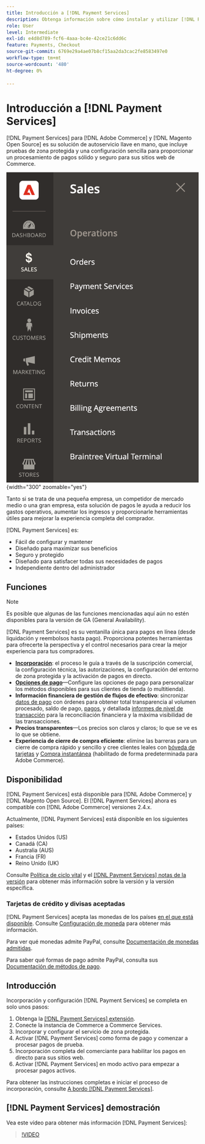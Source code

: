 ```yaml
---
title: Introducción a [!DNL Payment Services]
description: Obtenga información sobre cómo instalar y utilizar [!DNL Payment Services] como solución de procesamiento de pagos llave en mano, sólida y segura para su [!DNL Adobe Commerce] y [!DNL Magento Open Source] sitios web.
role: User
level: Intermediate
exl-id: e4d8d789-fcf6-4aaa-bc4e-42ce21c6dd6c
feature: Payments, Checkout
source-git-commit: 6769e29a4ae07b8cf15aa2da3cac2fe8583497e0
workflow-type: tm+mt
source-wordcount: '480'
ht-degree: 0%

---
```


# Introducción a [!DNL Payment Services]

[!DNL Payment Services] para [!DNL Adobe Commerce] y [!DNL Magento Open Source] es su solución de autoservicio llave en mano, que incluye pruebas de zona protegida y una configuración sencilla para proporcionar un procesamiento de pagos sólido y seguro para sus sitios web de Commerce.

![[!DNL Payment Services] vista de administración de extensiones](assets/admin-view.png){width="300" zoomable="yes"}

Tanto si se trata de una pequeña empresa, un competidor de mercado medio o una gran empresa, esta solución de pagos le ayuda a reducir los gastos operativos, aumentar los ingresos y proporcionarle herramientas útiles para mejorar la experiencia completa del comprador.

[!DNL Payment Services] es:

* Fácil de configurar y mantener
* Diseñado para maximizar sus beneficios
* Seguro y protegido
* Diseñado para satisfacer todas sus necesidades de pagos
* Independiente dentro del administrador

## Funciones

>[!NOTE]
>
>Es posible que algunas de las funciones mencionadas aquí aún no estén disponibles para la versión de GA (General Availability).

[!DNL Payment Services] es su ventanilla única para pagos en línea (desde liquidación y reembolsos hasta pago). Proporciona potentes herramientas para ofrecerte la perspectiva y el control necesarios para crear la mejor experiencia para tus compradores.

* [**Incorporación**](onboard.md): el proceso le guía a través de la suscripción comercial, la configuración técnica, las autorizaciones, la configuración del entorno de zona protegida y la activación de pagos en directo.
* [**Opciones de pago**](payments-options.md)—Configure las opciones de pago para personalizar los métodos disponibles para sus clientes de tienda (o multitienda).
* **Información financiera de gestión de flujos de efectivo**: sincronizar [datos de pago](order-payment-status.md) con órdenes para obtener total transparencia al volumen procesado, saldo de pago, [pagos](payouts.md), y detallada [informes de nivel de transacción](transactions.md) para la reconciliación financiera y la máxima visibilidad de las transacciones.
* **Precios transparentes**—Los precios son claros y claros; lo que se ve es lo que se obtiene.
* **Experiencia de cierre de compra eficiente**: elimine las barreras para un cierre de compra rápido y sencillo y cree clientes leales con [bóveda de tarjetas](https://experienceleague-review.com/docs/commerce-merchant-services/payment-services/payments-checkout/vaulting.html) y [Compra instantánea](https://experienceleague.adobe.com/docs/commerce-admin/stores-sales/point-of-purchase/checkout-instant-purchase.html) (habilitado de forma predeterminada para Adobe Commerce).

## Disponibilidad

[!DNL Payment Services] está disponible para [!DNL Adobe Commerce] y [!DNL Magento Open Source]. El [!DNL Payment Services] ahora es compatible con [!DNL Adobe Commerce] versiones 2.4.x.

Actualmente, [!DNL Payment Services] está disponible en los siguientes países:

* Estados Unidos (US)
* Canadá (CA)
* Australia (AUS)
* Francia (FR)
* Reino Unido (UK)

Consulte [Política de ciclo vital](https://experienceleague.adobe.com/docs/commerce-operations/release/planning/lifecycle-policy.html) y el [[!DNL Payment Services] notas de la versión](release-notes.md) para obtener más información sobre la versión y la versión específica.

### Tarjetas de crédito y divisas aceptadas

[!DNL Payment Services] acepta las monedas de los países [en el que está disponible](#availability). Consulte [Configuración de moneda](https://experienceleague.adobe.com/docs/commerce-admin/stores-sales/site-store/currency/currency-configuration.html) para obtener más información.

Para ver qué monedas admite PayPal, consulte [Documentación de monedas admitidas](https://developer.paypal.com/docs/reports/reference/paypal-supported-currencies/).

Para saber qué formas de pago admite PayPal, consulta sus [Documentación de métodos de pago](https://developer.paypal.com/docs/checkout/payment-methods/).

## Introducción

Incorporación y configuración [!DNL Payment Services] se completa en solo unos pasos:

1. Obtenga la [[!DNL Payment Services] extensión](install.md).
1. Conecte la instancia de Commerce a Commerce Services.
1. Incorporar y configurar el servicio de zona protegida.
1. Activar [!DNL Payment Services] como forma de pago y comenzar a procesar pagos de prueba.
1. Incorporación completa del comerciante para habilitar los pagos en directo para sus sitios web.
1. Activar [!DNL Payment Services] en modo activo para empezar a procesar pagos activos.

Para obtener las instrucciones completas e iniciar el proceso de incorporación, consulte [A bordo [!DNL Payment Services]](onboard.md).

## [!DNL Payment Services] demostración

Vea este vídeo para obtener más información [!DNL Payment Services]:

>[!VIDEO](https://video.tv.adobe.com/v/343990?quality=12)
